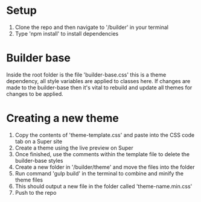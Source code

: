 # Setup
1. Clone the repo and then navigate to '/builder' in your terminal
2. Type 'npm install' to install dependencies

# Builder base
Inside the root folder is the file 'builder-base.css' this is a theme dependency, all style variables are applied to classes here. If changes are made to the builder-base then it's vital to rebuild and update all themes for changes to be applied.

# Creating a new theme
1. Copy the contents of 'theme-template.css' and paste into the CSS code tab on a Super site
2. Create a theme using the live preview on Super
3. Once finished, use the comments within the template file to delete the builder-base styles
4. Create a new folder in '/builder/theme' and move the files into the folder
5. Run command 'gulp build' in the terminal to combine and minify the theme files
6. This should output a new file in the folder called 'theme-name.min.css'
7. Push to the repo
